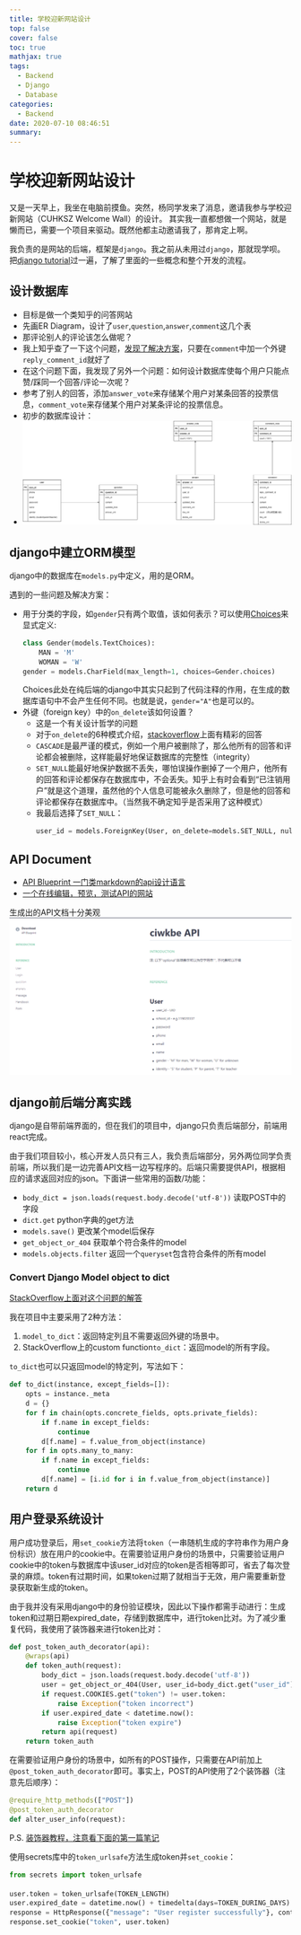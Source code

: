 ```yaml
---
title: 学校迎新网站设计
top: false
cover: false
toc: true
mathjax: true
tags:
  - Backend
  - Django
  - Database
categories:
  - Backend
date: 2020-07-10 08:46:51
summary:
---
```


# 学校迎新网站设计
又是一天早上，我坐在电脑前摸鱼。突然，杨同学发来了消息，邀请我参与学校迎新网站（CUHKSZ Welcome Wall）的设计。
其实我一直都想做一个网站，就是懒而已，需要一个项目来驱动。既然他都主动邀请我了，那肯定上啊。

我负责的是网站的后端，框架是`django`。我之前从未用过`django`，那就现学呗。
把[django tutorial](https://docs.djangoproject.com/zh-hans/3.0/intro/tutorial01/)过一遍，了解了里面的一些概念和整个开发的流程。

## 设计数据库
- 目标是做一个类知乎的问答网站
- 先画ER Diagram，设计了`user`,`question`,`answer`,`comment`这几个表
- 那评论别人的评论该怎么做呢？
- 我上知乎查了一下这个问题，[发现了解决方案](https://www.zhihu.com/question/38959595)，只要在`comment`中加一个外键`reply_comment_id`就好了
- 在这个问题下面，我发现了另外一个问题：如何设计数据库使每个用户只能点赞/踩同一个回答/评论一次呢？
- 参考了别人的回答，添加`answer_vote`来存储某个用户对某条回答的投票信息，`comment_vote`来存储某个用户对某条评论的投票信息。
- 初步的数据库设计：
- ![ER Diagram](https://raw.githubusercontent.com/doutv/Picbed/master/img/DevelopCiwk-2020-07-10-09-05-06)
        

## django中建立ORM模型
django中的数据库在`models.py`中定义，用的是ORM。

遇到的一些问题及解决方案：
- 用于分类的字段，如`gender`只有两个取值，该如何表示？可以使用[Choices](https://docs.djangoproject.com/zh-hans/3.0/ref/models/fields/#choices)来显式定义:
    ```python
    class Gender(models.TextChoices):
        MAN = 'M'
        WOMAN = 'W'
    gender = models.CharField(max_length=1, choices=Gender.choices)
    ```
    Choices此处在纯后端的django中其实只起到了代码注释的作用，在生成的数据库语句中不会产生任何不同。也就是说，`gender="A"`也是可以的。
- 外键（foreign key）中的`on_delete`该如何设置？
  - 这是一个有关设计哲学的问题
  - 对于`on_delete`的6种模式介绍，[stackoverflow](https://stackoverflow.com/questions/38388423/what-does-on-delete-do-on-django-models)上面有精彩的回答
  - `CASCADE`是最严谨的模式，例如一个用户被删除了，那么他所有的回答和评论都会被删除，这样能最好地保证数据库的完整性（integrity）
  - `SET_NULL`能最好地保护数据不丢失，哪怕误操作删掉了一个用户，他所有的回答和评论都保存在数据库中，不会丢失。知乎上有时会看到“已注销用户”就是这个道理，虽然他的个人信息可能被永久删除了，但是他的回答和评论都保存在数据库中。（当然我不确定知乎是否采用了这种模式）
  - 我最后选择了`SET_NULL`：
    ```python
    user_id = models.ForeignKey(User, on_delete=models.SET_NULL, null=True, db_column="user_id")
    ```

## API Document
+ [API Blueprint 一门类markdown的api设计语言](https://github.com/apiaryio/api-blueprint)
+ [一个在线编辑，预览，测试API的网站](https://apiary.io/)

生成出的API文档十分美观  
![API Document Example](https://raw.githubusercontent.com/doutv/Picbed/master/img/DevelopCiwk-2020-07-10-10-17-33)

## django前后端分离实践
django是自带前端界面的，但在我们的项目中，django只负责后端部分，前端用react完成。

由于我们项目较小，核心开发人员只有三人，我负责后端部分，另外两位同学负责前端，所以我们是一边完善API文档一边写程序的。后端只需要提供API，根据相应的请求返回对应的json。下面讲一些常用的函数/功能：
- `body_dict = json.loads(request.body.decode('utf-8'))` 读取POST中的字段
- `dict.get` python字典的get方法
- `models.save()` 更改某个model后保存
- `get_object_or_404` 获取单个符合条件的model
- `models.objects.filter` 返回一个`queryset`包含符合条件的所有model


### Convert Django Model object to dict
[StackOverflow上面对这个问题的解答](https://stackoverflow.com/questions/21925671/convert-django-model-object-to-dict-with-all-of-the-fields-intact)

我在项目中主要采用了2种方法：
1. `model_to_dict`：返回特定列且不需要返回外键的场景中。
2. StackOverflow上的custom function`to_dict`：返回model的所有字段。

`to_dict`也可以只返回model的特定列，写法如下：

```python
def to_dict(instance, except_fields=[]):
    opts = instance._meta
    d = {}
    for f in chain(opts.concrete_fields, opts.private_fields):
        if f.name in except_fields:
            continue
        d[f.name] = f.value_from_object(instance)
    for f in opts.many_to_many:
        if f.name in except_fields:
            continue
        d[f.name] = [i.id for i in f.value_from_object(instance)]
    return d
```

## 用户登录系统设计
用户成功登录后，用`set_cookie`方法将`token`（一串随机生成的字符串作为用户身份标识）放在用户的cookie中。在需要验证用户身份的场景中，只需要验证用户cookie中的token与数据库中该user_id对应的token是否相等即可，省去了每次登录的麻烦。token有过期时间，如果token过期了就相当于无效，用户需要重新登录获取新生成的token。

由于我并没有采用django中的身份验证模块，因此以下操作都需手动进行：生成token和过期日期expired_date，存储到数据库中，进行token比对。为了减少重复代码，我使用了装饰器来进行token比对：
```python
def post_token_auth_decorator(api):
    @wraps(api)
    def token_auth(request):
        body_dict = json.loads(request.body.decode('utf-8'))
        user = get_object_or_404(User, user_id=body_dict.get("user_id"))
        if request.COOKIES.get("token") != user.token:
            raise Exception("token incorrect")
        if user.expired_date < datetime.now():
            raise Exception("token expire")
        return api(request)
    return token_auth
```
在需要验证用户身份的场景中，如所有的POST操作，只需要在API前加上`@post_token_auth_decorator`即可。事实上，POST的API使用了2个装饰器（注意先后顺序）：
```python
@require_http_methods(["POST"])
@post_token_auth_decorator
def alter_user_info(request):
```
P.S. [装饰器教程，注意看下面的第一篇笔记](https://www.runoob.com/w3cnote/python-func-decorators.html)

使用secrets库中的`token_urlsafe`方法生成token并`set_cookie`：
```python
from secrets import token_urlsafe

user.token = token_urlsafe(TOKEN_LENGTH)
user.expired_date = datetime.now() + timedelta(days=TOKEN_DURING_DAYS)
response = HttpResponse({"message": "User register successfully"}, content_type='application/json')
response.set_cookie("token", user.token)
```
